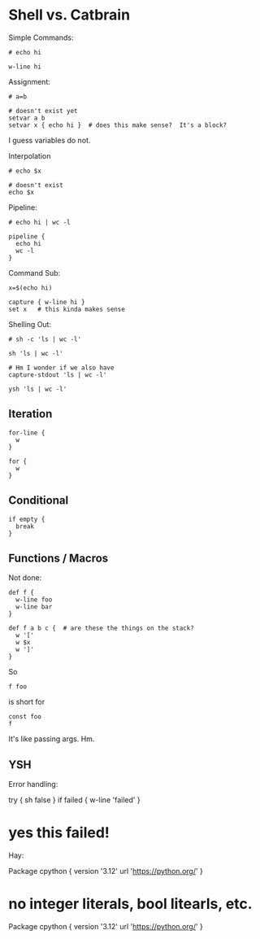 Shell vs. Catbrain
==================

Simple Commands:

    # echo hi

    w-line hi

Assignment:

    # a=b

    # doesn't exist yet
    setvar a b
    setvar x { echo hi }  # does this make sense?  It's a block?

I guess variables do not.

Interpolation

    # echo $x

    # doesn't exist
    echo $x

Pipeline:

    # echo hi | wc -l

    pipeline {
      echo hi
      wc -l
    }

Command Sub:

    x=$(echo hi)

    capture { w-line hi }
    set x   # this kinda makes sense

Shelling Out:

    # sh -c 'ls | wc -l'

    sh 'ls | wc -l'

    # Hm I wonder if we also have
    capture-stdout 'ls | wc -l'

    ysh 'ls | wc -l'


## Iteration

    for-line {
      w
    }

    for {
      w
    }

## Conditional

    if empty {
      break
    }

## Functions / Macros

Not done:

    def f {
      w-line foo
      w-line bar
    }

    def f a b c {  # are these the things on the stack?
      w '['
      w $x
      w ']'
    }

So

    f foo

is short for

    const foo
    f

It's like passing args.  Hm.

## YSH

Error handling:

   try {
     sh false
   }
   if failed {
     w-line 'failed'
   }
   # yes this failed!

Hay:

   Package cpython {
     version '3.12'
     url 'https://python.org/'
   }

   # no integer literals, bool litearls, etc.
   Package cpython {
     version '3.12'
     url 'https://python.org/'
   }
